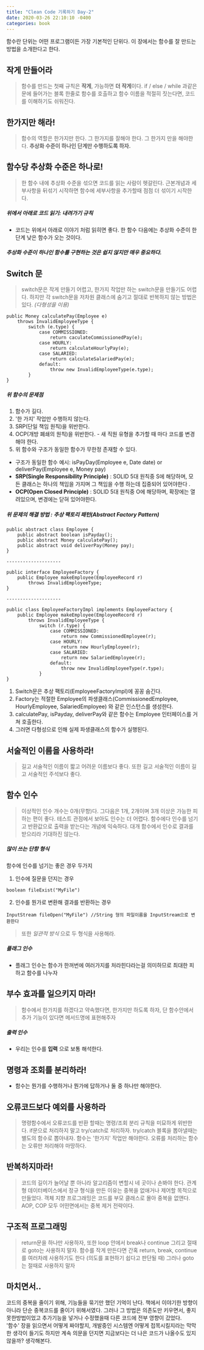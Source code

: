 ```yaml
---
title: "Clean Code 기록하기 Day-2"
date: 2020-03-26 22:10:10 -0400
categories: book
---
```



함수란 단위는 어떤 프로그램이든 가장 기본적인 단위다.
이 장에서는 함수를 잘 만드는 방법을 소개한다고 한다.


## 작게 만들어라
> 함수를 만드는 첫째 규칙은 **작게**, 가능하면 **더 작게**이다.
> if / else / while 과같은 문에 들어가는 블록 한줄로 함수를 호출하고 함수 이름을 적절히 짓는다면, 코드를 이해하기도 쉬워진다.

## 한가지만 해라!
> 함수의 역할은 한가지만 한다. 
> 그 한가지를 잘해야 한다. 
> 그 한가지 만을 해야한다. 
> **추상화 수준이 하나인 단계만 수행하도록 하자.**

## 함수당 추상화 수준은 하나로!
> 한 함수 내에 추상화 수준을 섞으면 코드를 읽는 사람이 헷갈린다.
> 근본개념과 세부사항을 뒤섞기 시작하면 함수에 세부사항을 추가할때 점점 더 섞이기 시작한다.

##### 위에서 아래로 코드 읽기: **내려가기** 규칙
- 코드는 위에서 아래로 이야기 처럼 읽히면 좋다. 한 함수 다음에는 추상화 수준이 한 단계 낮은 함수가 오는 것이다.

##### *추상화 수준이 하나인 함수를 구현하는 것은 쉽지 않지만 매우 중요하다.*


## Switch 문
> switch문은 작게 만들기 어렵고, 한가지 작업만 하는 switch문을 만들기도 어렵다.
> 하지만 각 switch문을 저차원 클래스에 숨기고 절대로 반복하지 않는 방법은 있다. *(다형성을 이용)*

```
public Money calculatePay(Employee e) 
    throws InvalidEmployeeType {
        switch (e.type) {
            case COMMISSIONED:
                return caculateCommissionedPay(e);
            case HOURLY:
                return calculateHourlyPay(e);
            case SALARIED:
                return calculateSalariedPay(e);
            default:
                throw new InvalidEmployeeType(e.type);
        }
}
```

##### 위 함수의 문제점
1. 함수가 길다.
2. '한 가지' 작업만 수행하지 않는다.
3. SRP(단일 책임 원칙)을 위반한다.
4. OCP(개방 폐쇄의 원칙)을 위반한다. - 새 직원 유형을 추가할 때 마다 코드를 변경해야 한다.
5. 위 함수와 구조가 동일한 함수가 무한정 존재할 수 있다. 


* 구조가 동일한 함수 예시: isPayDay(Employee e, Date date) or deliverPay(Employee e, Money pay)
* **SRP(Single Responsibility Principle)** : SOLID 5대 원칙중 S에 해당하며, 모든 클래스는 하나의 책임을 가지며 그 책임을 수행 하는데 집중되어 있어야한다 .
* **OCP(Open Closed Principle)** : SOLID 5대 원칙중 O에 해당하며, 확장에는 열려있으며, 변경에는 닫혀 있어야한다. 


##### 위 문제의 해결 방법 : **추상 팩토리 패턴(Abstract Factory Pattern)**

```
public abstract class Employee {
    public abstract boolean isPayday();
    public abstract Money calculatePay();
    public abstract void deliverPay(Money pay);
}

--------------------

public interface EmployeeFactory {
    public Employee makeEmployee(EmployeeRecord r) 
        throws InvalidEmployeeType;
}

--------------------

public class EmployeeFactoryImpl implements EmployeeFactory {
    public Employee makeEmployee(EmployeeRecord r)
        throws InvalidEmployeeType {
            switch (r.type) {
                case COMMISSIONED:
                    return new CommissionedEmployee(r);
                case HOURLY:
                    return new HourlyEmployee(r);
                case SALARIED:
                    return new SalariedEmployee(r);
                default:
                    throw new InvalidEmployeeType(r.type);
            }
}

```
1. Switch문은 추상 팩토리(EmployeeFactoryImpl)에 꽁꽁 숨긴다.
2. Factory는 적절한 Employee의 파생클래스(CommissionedEmployee, HourlyEmployee, SalariedEmployee) 와 같은 인스턴스를 생성한다.
3. calculatePay, isPayday, deliverPay와 같은 함수는 Employee 인터페이스를 거쳐 호출한다.
4. 그러면 다형성으로 인해 실제 파생클래스의 함수가 실행된다.


## 서술적인 이름을 사용하라!
> 길고 서술적인 이름이 짧고 어려운 이름보다 좋다.
> 또한 길고 서술적인 이름이 길고 서술적인 주석보다 좋다.

## 함수 인수
> 이상적인 인수 개수는 0개(무항)다. 그다음은 1개, 2개이며 3개 이상은 가능한 피하는 편이 좋다.
> 테스트 관점에서 보아도 인수는 더 어렵다. 
> 함수에다 인수를 넘기고 반환값으로 출력을 받는다는 개념에 익숙하다.
> 대개 함수에서 인수로 결과를 받으리라 기대하진 않는다.

##### 많이 쓰는 단항 형식
함수에 인수를 넘기는 좋은 경우 두가지
1. 인수에 질문을 던지는 경우 

```
boolean fileExist("MyFile")
```

2. 인수를 뭔가로 변환해 결과를 반환하는 경우

```
InputStream fileOpen("MyFile") //String 형의 파일이름을 InputStream으로 변환한다
```
> 또한 *일관적 방식* 으로 두 형식을 사용해라.

##### 플래그 인수
*  플래그 인수는 함수가 한꺼번에 여러가지를 처라힌다라는걸 의미하므로 최대한 피하고 함수를 나누자


## 부수 효과를 일으키지 마라!
> 함수에서 한가지를 하겠다고 약속했다면, 한가지만 하도록 하자, 단 함수안에서 추가 기능이 있다면 메서드명에 표현해주자


##### 출력 인수
* 우리는 인수를 **입력** 으로 보통 해석한다.

## 명령과 조회를 분리하라!
* 함수는 뭔가를 수행하거나 뭔가에 답하거나 둘 중 하나만 해야한다.

## 오류코드보다 예외를 사용하라
> 명령함수에서 오류코드를 반환 할때는 명령/조회 분리 규칙을 미묘하게 위반한다.
> if문으로 처리하지 말고 try/catch로 처리하자.
> try/catch 블록을 뽑아낼때는 별도의 함수로 뽑아내자.
> 함수는 '한가지' 작업만 해야한다. 오류를 처리하는 함수는 오류만 처리해야 마땅하다.

## 반복하지마라!
> 코드의 길이가 늘어날 뿐 아니라 알고리즘이 변할시 네 곳이나 손봐야 한다.
> 관계형 데이터베이스에서 정규 형식을 만든 이유는 중복을 없애거나 제어할 목적으로 만들었다.
> 객체 지향 프로그래밍은 코드를 부모 클래스로 몰아 중복을 없앤다. 
> AOP, COP 모두 어떤면에서는 중복 제거 전략이다.

## 구조적 프로그래밍
> return문을 하나만 사용하자, 또한 loop 안에서 break나 continue 그리고 절때로 goto는 사용하지 말자.
> 함수를 작게 만든다면 간혹 return, break, continue를 여러차례 사용하기도 한다 (의도를 표현하기 쉽다고 판단될 때)
> 그러나 goto는 절때로 사용하지 말자

## 마치면서..
코드의 중복을 줄이기 위해, 기능들을 묶기만 했던 기억이 난다. 책에서 이야기한 방향이 아니라 단순 중복코드를 줄이기 위해서였다.
그러나 그 방법은 의존도만 키우면서, 좋지 못한방법이었고 추가기능을 넣거나 수정했을때 다른 코드에 전부 영향이 갔었다.   
'함수' 장을 읽으면서 어떻게 짜야할지, 개발중인 시스템엔 어떻게 접목시킬지라는 막막한 생각이 들기도 하지만
계속 의문을 던지면 지금보다는 더 나은 코드가 나올수도 있지 않을까? 생각해본다.

